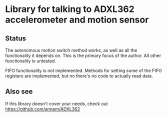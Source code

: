 # Library for talking to ADXL362 accelerometer and motion sensor

## Status

The autonomous motion switch method works, as well as all the functionality it
depends on. This is the primary focus of the author. All other functionality
is untested.

FIFO functionality is not implemented. Methods for setting some of the FIFO
registers are implemented, but no there's no code to actually read data.

## Also see

If this library doesn't cover your needs, check out https://github.com/annem/ADXL362
